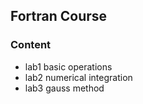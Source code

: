 ## Fortran Course

### Content

- lab1 basic operations
- lab2 numerical integration
- lab3 gauss method
